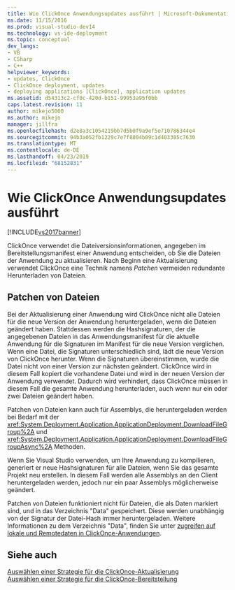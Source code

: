 ```yaml
---
title: Wie ClickOnce Anwendungsupdates ausführt | Microsoft-Dokumentation
ms.date: 11/15/2016
ms.prod: visual-studio-dev14
ms.technology: vs-ide-deployment
ms.topic: conceptual
dev_langs:
- VB
- CSharp
- C++
helpviewer_keywords:
- updates, ClickOnce
- ClickOnce deployment, updates
- deploying applications [ClickOnce], application updates
ms.assetid: d54313c2-cf0c-420d-b151-99953a95f0bb
caps.latest.revision: 11
author: mikejo5000
ms.author: mikejo
manager: jillfra
ms.openlocfilehash: d2e8a3c1054219bb7d5b0f9a9ef5e710786344e4
ms.sourcegitcommit: 94b3a052fb1229c7e7f8804b09c1d403385c7630
ms.translationtype: MT
ms.contentlocale: de-DE
ms.lasthandoff: 04/23/2019
ms.locfileid: "68152831"
---
```

# <a name="how-clickonce-performs-application-updates"></a>Wie ClickOnce Anwendungsupdates ausführt
[!INCLUDE[vs2017banner](../includes/vs2017banner.md)]

ClickOnce verwendet die Dateiversionsinformationen, angegeben im Bereitstellungsmanifest einer Anwendung entscheiden, ob Sie die Dateien der Anwendung zu aktualisieren. Nach Beginn eine Aktualisierung verwendet ClickOnce eine Technik namens *Patchen* vermeiden redundante Herunterladen von Dateien.  
  
## <a name="file-patching"></a>Patchen von Dateien  
 Bei der Aktualisierung einer Anwendung wird ClickOnce nicht alle Dateien für die neue Version der Anwendung heruntergeladen, wenn die Dateien geändert haben. Stattdessen werden die Hashsignaturen, der die angegebenen Dateien in das Anwendungsmanifest für die aktuelle Anwendung für die Signaturen im Manifest für die neue Version verglichen. Wenn eine Datei, die Signaturen unterschiedlich sind, lädt die neue Version von ClickOnce herunter. Wenn die Signaturen übereinstimmen, wurde die Datei nicht von einer Version zur nächsten geändert. ClickOnce wird in diesem Fall kopiert die vorhandene Datei und wird in der neuen Version der Anwendung verwendet. Dadurch wird verhindert, dass ClickOnce müssen in diesem Fall die gesamte Anwendung herunterladen, auch wenn nur ein oder zwei Dateien geändert haben.  
  
 Patchen von Dateien kann auch für Assemblys, die heruntergeladen werden bei Bedarf mit der <xref:System.Deployment.Application.ApplicationDeployment.DownloadFileGroup%2A> und <xref:System.Deployment.Application.ApplicationDeployment.DownloadFileGroupAsync%2A> Methoden.  
  
 Wenn Sie Visual Studio verwenden, um Ihre Anwendung zu kompilieren, generiert er neue Hashsignaturen für alle Dateien, wenn Sie das gesamte Projekt neu erstellen. In diesem Fall werden alle Assemblys an den Client heruntergeladen werden, jedoch nur ein paar Assemblys möglicherweise geändert.  
  
 Patchen von Dateien funktioniert nicht für Dateien, die als Daten markiert sind, und in das Verzeichnis "Data" gespeichert. Diese werden unabhängig von der Signatur der Datei-Hash immer heruntergeladen. Weitere Informationen zu dem Verzeichnis "Data", finden Sie unter [zugreifen auf lokale und Remotedaten in ClickOnce-Anwendungen](../deployment/accessing-local-and-remote-data-in-clickonce-applications.md).  
  
## <a name="see-also"></a>Siehe auch  
 [Auswählen einer Strategie für die ClickOnce-Aktualisierung](../deployment/choosing-a-clickonce-update-strategy.md)   
 [Auswählen einer Strategie für die ClickOnce-Bereitstellung](../deployment/choosing-a-clickonce-deployment-strategy.md)
